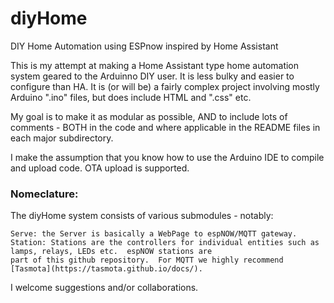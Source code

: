 # diyHome
DIY Home Automation using ESPnow inspired by Home Assistant

This is my attempt at making a Home Assistant type home automation system geared to the Arduinno DIY user.  It is less bulky and easier to configure than HA.  It is (or will be) a fairly complex project involving mostly Arduino ".ino" files, but does include HTML and ".css" etc.

My goal is to make it as modular as possible, AND to include lots of comments - BOTH in the code and where applicable in the README files in each major subdirectory.

I make the assumption that you know how to use the Arduino IDE to compile and upload code.  OTA upload is supported.

### Nomeclature:

The diyHome system consists of various submodules - notably:

    Serve: the Server is basically a WebPage to espNOW/MQTT gateway.
    Station: Stations are the controllers for individual entities such as lamps, relays, LEDs etc.  espNOW stations are
    part of this github repository.  For MQTT we highly recommend [Tasmota](https://tasmota.github.io/docs/).

 I welcome suggestions and/or collaborations.
